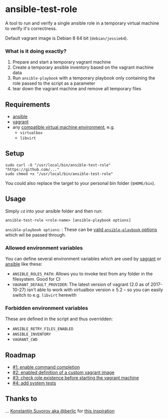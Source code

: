 # ansible-test-role

A tool to run and verify a single ansible role in a temporary virtual machine to verify it's correctness.

Default vagrant image is Debian 8 64 bit (`debian/jessie64`).

### What is it doing exactly?

1. Prepare and start a temporary vagrant machine
2. Create a temporary ansible inventory based on the vagrant machine data
3. Run `ansible-playbook` with a temporary playbook only containing the role passed to the script as a parameter
4. tear down the vagrant machine and remove all temporary files

## Requirements

- [ansible](http://docs.ansible.com/ansible/latest/intro_installation.html)
- [vagrant](https://www.vagrantup.com/downloads.html)
- any [compatible virtual machine environment](https://www.vagrantup.com/docs/providers/), e.g.
    * `virtualbox`
    * `libvirt`

## Setup

    sudo curl -O "/usr/local/bin/ansible-test-role" "https://github.com/..."
    sudo chmod +x "/usr/local/bin/ansible-test-role"

You could also replace the target to your personal bin folder (`$HOME/bin`).

## Usage

Simply `cd` into your ansible folder and then run:

    ansible-test-role <role-name> [ansible-playbook options]

`ansible-playbook options`:
: These can be [valid `ansible-playbook` options](http://docs.ansible.com/ansible/latest/ansible-playbook.html) which wil be passed through.

### Allowed environment variables

You can define several environment variables which are used by [vagrant](https://www.vagrantup.com/docs/other/environmental-variables.html) or [ansible](http://docs.ansible.com/ansible/latest/config.html) like these:

- `ANSIBLE_ROLES_PATH`: Allows you to invoke test from any folder in the filesystem. Good for CI
- `VAGRANT_DEFAULT_PROVIDER`: The latest version of vagrant (2.0 as of 2017-10-27) isn't able to work with virtualbox version ≥ 5.2 – so you can easily switch to e.g. `libvirt` herewith

### Forbidden environment variables

These are defined in the script and thus overridden:

- `ANSIBLE_RETRY_FILES_ENABLED`
- `ANSIBLE_INVENTORY`
- `VAGRANT_CWD`

## Roadmap

- [#1: enable command completion](https://github.com/thomas-mc-work/ansible-test-role/issues/1)
- [#2: enabled definition of a custom vagrant image](https://github.com/thomas-mc-work/ansible-test-role/issues/2)
- [#3: check role existence before starting the vagrant machine](https://github.com/thomas-mc-work/ansible-test-role/issues/3)
- [#4: add system tests](https://github.com/thomas-mc-work/ansible-test-role/issues/4)

## Thanks to

… [Konstantin Suvorov aka @berlic](https://github.com/berlic) for [this inspiration](https://stackoverflow.com/a/38419466/2854723)
